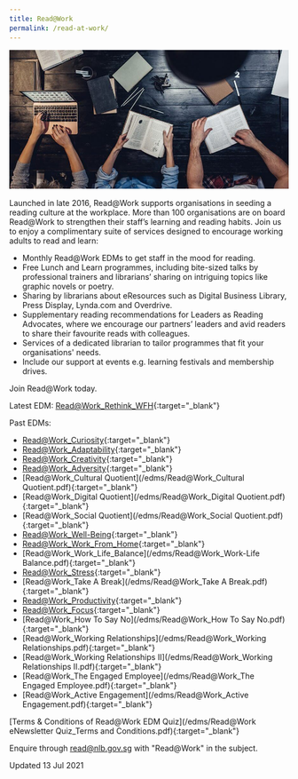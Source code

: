 ```yaml
---
title: Read@Work
permalink: /read-at-work/
---
```

![banner read@work](\images\readwork.jpg)

Launched in late 2016, Read@Work supports organisations in seeding a reading culture at the workplace. More than 100 organisations are on board Read@Work to strengthen their staff’s learning and reading habits. Join us to enjoy a complimentary suite of services designed to encourage working adults to read and learn:

* Monthly Read@Work EDMs to get staff in the mood for reading.
* Free Lunch and Learn programmes, including bite-sized talks by professional trainers and librarians’ sharing on intriguing topics like graphic novels or poetry.
* Sharing by librarians about eResources such as Digital Business Library, Press Display, Lynda.com and Overdrive.
* Supplementary reading recommendations for Leaders as Reading Advocates, where we encourage our partners’ leaders and avid readers to share their favourite reads with colleagues.
* Services of a dedicated librarian to tailor programmes that fit your organisations' needs.
* Include our support at events e.g. learning festivals and membership drives.

Join Read@Work today.

Latest EDM: [Read@Work_Rethink_WFH](/edms/Read@Work_Rethink_WFH.pdf){:target="_blank"}

Past EDMs:

* [Read@Work_Curiosity](/edms/Read@Work_Curiosity.pdf){:target="_blank"}
* [Read@Work_Adaptability](/edms/Read@Work_Adaptability.pdf){:target="_blank"}
* [Read@Work_Creativity](/edms/Read@Work_Creativity-linkable-PDF.pdf){:target="_blank"}
* [Read@Work_Adversity](/edms/Read@Work_Adversity.pdf){:target="_blank"}
* [Read@Work_Cultural Quotient](/edms/Read@Work_Cultural Quotient.pdf){:target="_blank"}
* [Read@Work_Digital Quotient](/edms/Read@Work_Digital Quotient.pdf){:target="_blank"}
* [Read@Work_Social Quotient](/edms/Read@Work_Social Quotient.pdf){:target="_blank"}
* [Read@Work_Well-Being](/edms/Read@Work_Well-Being.pdf){:target="_blank"}
* [Read@Work_Work_From_Home](/edms/Read@Work_Work_From_Home.pdf){:target="_blank"}
* [Read@Work_Work_Life_Balance](/edms/Read@Work_Work-Life Balance.pdf){:target="_blank"}
* [Read@Work_Stress](/edms/Read@Work_Stress.pdf){:target="_blank"}
* [Read@Work_Take A Break](/edms/Read@Work_Take A Break.pdf){:target="_blank"}
* [Read@Work_Productivity](/edms/Read@Work_Productivity.pdf){:target="_blank"}
* [Read@Work_Focus](/edms/Read@Work_Focus.pdf){:target="_blank"}
* [Read@Work_How To Say No](/edms/Read@Work_How To Say No.pdf){:target="_blank"}
* [Read@Work_Working Relationships](/edms/Read@Work_Working Relationships.pdf){:target="_blank"}
* [Read@Work_Working Relationships II](/edms/Read@Work_Working Relationships II.pdf){:target="_blank"}
* [Read@Work_The Engaged Employee](/edms/Read@Work_The Engaged Employee.pdf){:target="_blank"}
* [Read@Work_Active Engagement](/edms/Read@Work_Active Engagement.pdf){:target="_blank"}



[Terms & Conditions of Read@Work EDM Quiz](/edms/Read@Work eNewsletter Quiz_Terms and Conditions.pdf){:target="_blank"}



Enquire through <read@nlb.gov.sg> with "Read@Work" in the subject.



Updated 13 Jul 2021